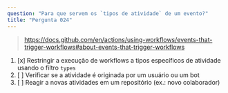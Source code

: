 ```yaml
---
question: "Para que servem os `tipos de atividade` de um evento?"
title: "Pergunta 024"
---
```


> https://docs.github.com/en/actions/using-workflows/events-that-trigger-workflows#about-events-that-trigger-workflows
1. [x] Restringir a execução de workflows a tipos específicos de atividade usando o filtro `types`
1. [ ] Verificar se a atividade é originada por um usuário ou um bot
1. [ ] Reagir a novas atividades em um repositório (ex.: novo colaborador)
